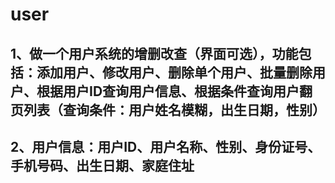 # user
## 1、做一个用户系统的增删改查（界面可选），功能包括：添加用户、修改用户、删除单个用户、批量删除用户、根据用户ID查询用户信息、根据条件查询用户翻页列表（查询条件：用户姓名模糊，出生日期，性别）
## 2、用户信息：用户ID、用户名称、性别、身份证号、手机号码、出生日期、家庭住址
